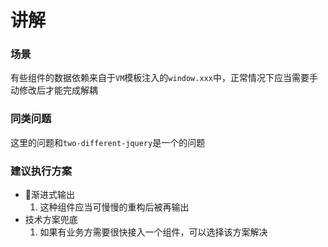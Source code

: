 # 讲解

### 场景

有些组件的数据依赖来自于`VM`模板注入的`window.xxx`中，正常情况下应当需要手动修改后才能完成解耦

### 同类问题

这里的问题和`two-different-jquery`是一个的问题

### 建议执行方案

* 渐进式输出
    1. 这种组件应当可慢慢的重构后被再输出
* 技术方案兜底
    1. 如果有业务方需要很快接入一个组件，可以选择该方案解决